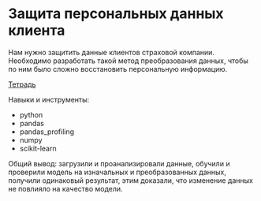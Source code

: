 # Защита персональных данных клиента

Нам нужно защитить данные клиентов страховой компании. Необходимо разработать такой метод преобразования данных, чтобы по ним было сложно восстановить персональную информацию. 

[Тетрадь](https://github.com/in-kha/Portfolio/blob/main/Project%206/%D0%B7%D0%B0%D1%89%D0%B8%D1%82%D0%B0%20%D0%BF%D0%B5%D1%80%D1%81%D0%BE%D0%BD%D0%B0%D0%BB%D1%8C%D0%BD%D1%8B%D1%85%20%D0%B4%D0%B0%D0%BD%D0%BD%D1%8B%D1%85%20%D0%BA%D0%BB%D0%B8%D0%B5%D0%BD%D1%82%D0%BE%D0%B2(1).ipynb)

Навыки и инструменты:
- python
- pandas
- pandas_profiling
- numpy
- scikit-learn

Общий вывод: загрузили и проанализировали данные, обучили и проверили модель на изначальных и преобразованных данных, получили одинаковый результат, этим доказали, что изменение данных не повлияло на качество модели.
